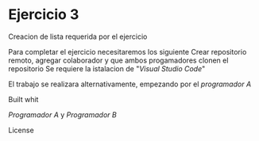 # Ejercicio 3

Creacion de lista requerida por el ejercicio

Para completar el ejercicio necesitaremos los siguiente
Crear repositorio remoto, agregar colaborador y que ambos progamadores clonen el repositorio
Se requiere la istalacion de "*Visual Studio Code*" 

El trabajo se realizara alternativamente, empezando por el *programador A*

Built whit

*Programador A* y *Programador B*

License